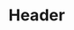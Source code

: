 <!-- TITLE: Privacy Policy -->
<!-- SUBTITLE: The Privacy Policy for any services provided by Discordia -->

# Header